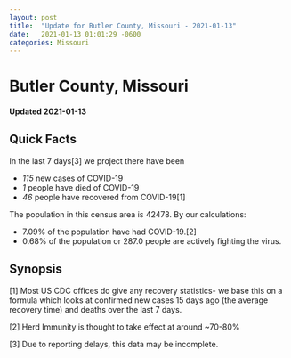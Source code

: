 ```yaml
---
layout: post
title:  "Update for Butler County, Missouri - 2021-01-13"
date:   2021-01-13 01:01:29 -0600
categories: Missouri
---
```


# Butler County, Missouri
#### Updated 2021-01-13

## Quick Facts

In the last 7 days[3] we project there have been
- *115* new cases of COVID-19
- *1* people have died of COVID-19
- *46* people have recovered from COVID-19[1]

The population in this census area is 42478. By our calculations:
- 7.09% of the population have had COVID-19.[2]
- 0.68% of the population or 287.0 people are actively fighting the virus.

## Synopsis




[1] Most US CDC offices do give any recovery statistics- we base this on a formula which looks at confirmed new cases
15 days ago (the average recovery time) and deaths over the last 7 days.

[2] Herd Immunity is thought to take effect at around ~70-80%

[3] Due to reporting delays, this data may be incomplete.
 
    